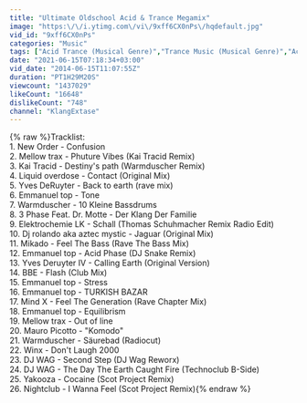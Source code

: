 ```yaml
---
title: "Ultimate Oldschool Acid & Trance Megamix"
image: "https:\/\/i.ytimg.com\/vi\/9xff6CX0nPs\/hqdefault.jpg"
vid_id: "9xff6CX0nPs"
categories: "Music"
tags: ["Acid Trance (Musical Genre)","Trance Music (Musical Genre)","Acid Techno (Musical Genre)"]
date: "2021-06-15T07:18:34+03:00"
vid_date: "2014-06-15T11:07:55Z"
duration: "PT1H29M20S"
viewcount: "1437029"
likeCount: "16648"
dislikeCount: "748"
channel: "KlangExtase"
---
```

{% raw %}Tracklist:<br />1. New Order - Confusion<br />2. Mellow trax - Phuture Vibes (Kai Tracid Remix)<br />3. Kai Tracid - Destiny's path (Warmduscher Remix)<br />4. Liquid overdose - Contact (Original Mix)<br />5. Yves DeRuyter - Back to earth (rave mix)<br />6. Emmanuel top - Tone<br />7. Warmduscher - 10 Kleine Bassdrums<br />8. 3 Phase Feat. Dr. Motte - Der Klang Der Familie<br />9. Elektrochemie LK - Schall (Thomas Schuhmacher Remix Radio Edit)<br />10. Dj rolando aka aztec mystic - Jaguar (Original Mix)<br />11. Mikado - Feel The Bass (Rave The Bass Mix)<br />12. Emmanuel top - Acid Phase (DJ Snake Remix)<br />13. Yves Deruyter IV  - Calling Earth (Original Version)<br />14. BBE - Flash (Club Mix)<br />15. Emmanuel top - Stress<br />16. Emmanuel top - TURKISH BAZAR<br />17. Mind X - Feel The Generation (Rave Chapter Mix)<br />18. Emmanuel top - Equilibrism<br />19. Mellow trax - Out of line<br />20. Mauro Picotto - &quot;Komodo&quot;<br />21. Warmduscher - Säurebad (Radiocut)<br />22. Winx - Don't Laugh 2000<br />23. DJ WAG - Second Step (DJ Wag Reworx)<br />24. DJ WAG - The Day The Earth Caught Fire (Technoclub B-Side)<br />25. Yakooza - Cocaine (Scot Project Remix)<br />26. Nightclub - I Wanna Feel (Scot Project Remix){% endraw %}
